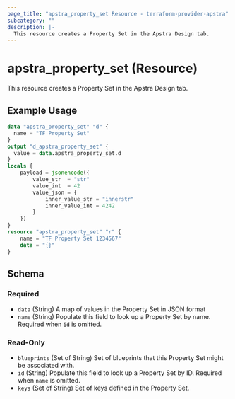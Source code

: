 ```yaml
---
page_title: "apstra_property_set Resource - terraform-provider-apstra"
subcategory: ""
description: |-
  This resource creates a Property Set in the Apstra Design tab.
---
```


# apstra_property_set (Resource)

This resource creates a Property Set in the Apstra Design tab.

## Example Usage

```terraform
data "apstra_property_set" "d" {
  name = "TF Property Set"
}
output "d_apstra_property_set" {
  value = data.apstra_property_set.d
}
locals {
	payload = jsonencode({
		value_str  = "str"
		value_int  = 42
		value_json = {
			inner_value_str = "innerstr"
			inner_value_int = 4242
		}
	})
}
resource "apstra_property_set" "r" {
	name = "TF Property Set 1234567"
	data = "{}"
}
```

<!-- schema generated by tfplugindocs -->
## Schema

### Required

- `data` (String) A map of values in the Property Set in JSON format
- `name` (String) Populate this field to look up a Property Set by name. Required when `id` is omitted.

### Read-Only

- `blueprints` (Set of String) Set of blueprints that this Property Set might be associated with.
- `id` (String) Populate this field to look up a Property Set by ID. Required when `name` is omitted.
- `keys` (Set of String) Set of keys defined in the Property Set.
